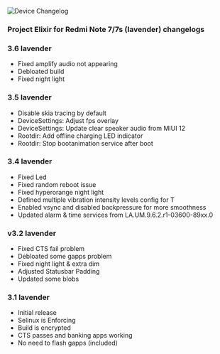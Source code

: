 ![Device Changelog](https://i.imgur.com/C0Wcdr5.png)

### Project Elixir for Redmi Note 7/7s (lavender) changelogs

### 3.6 lavender
- Fixed amplify audio not appearing
- Debloated build
- Fixed night light

### 3.5 lavender

- Disable skia tracing by default
- DeviceSettings: Adjust fps overlay
- DeviceSettings: Update clear speaker audio from MIUI 12
- Rootdir: Add offline charging LED indicator
- Rootdir: Stop bootanimation service after boot

### 3.4 lavender

- Fixed Led 
- Fixed random reboot issue
- Fixed hyperorange night light
- Defined multiple vibration intensity levels config for T
- Enabled vsync and disabled backpressure for more smoothness
- Updated alarm & time services from LA.UM.9.6.2.r1-03600-89xx.0

### v3.2 lavender

- Fixed CTS fail problem
- Debloated some gapps problem
- Fixed night light & extra dim
- Adjusted Statusbar Padding
- Updated some blobs

### 3.1 lavender

- Initial release
- Selinux is Enforcing
- Build is encrypted
- CTS passes and banking apps working
- No need to flash gapps (included)
